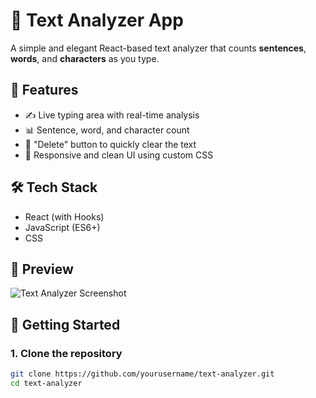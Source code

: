 # 📝 Text Analyzer App

A simple and elegant React-based text analyzer that counts **sentences**, **words**, and **characters** as you type.

## 🚀 Features

- ✍️ Live typing area with real-time analysis
- 📊 Sentence, word, and character count
- 🔄 "Delete" button to quickly clear the text
- 🎯 Responsive and clean UI using custom CSS

## 🛠️ Tech Stack

- React (with Hooks)
- JavaScript (ES6+)
- CSS

## 📸 Preview

![Text Analyzer Screenshot](https://via.placeholder.com/600x300?text=Text+Analyzer+Preview)

## 🔧 Getting Started

### 1. Clone the repository
```bash
git clone https://github.com/yourusername/text-analyzer.git
cd text-analyzer
